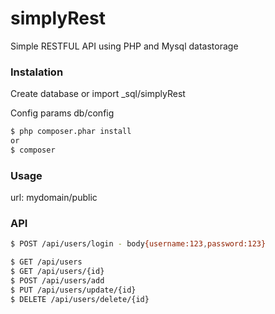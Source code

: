 # simplyRest
Simple RESTFUL API using PHP and Mysql datastorage

### Instalation

Create database or import _sql/simplyRest

Config params db/config

```sh
$ php composer.phar install 
or
$ composer
```

### Usage
url: mydomain/public

### API
```sh
$ POST /api/users/login - body{username:123,password:123}

$ GET /api/users
$ GET /api/users/{id}
$ POST /api/users/add
$ PUT /api/users/update/{id}
$ DELETE /api/users/delete/{id}
```
